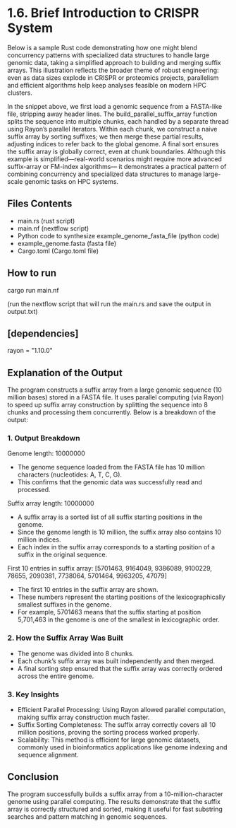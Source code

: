 # 1.6. Brief Introduction to CRISPR System

Below is a sample Rust code demonstrating how one might blend concurrency patterns with specialized data structures to handle large genomic data, taking a simplified approach to building and merging suffix arrays. This illustration reflects the broader theme of robust engineering: even as data sizes explode in CRISPR or proteomics projects, parallelism and efficient algorithms help keep analyses feasible on modern HPC clusters.

In the snippet above, we first load a genomic sequence from a FASTA-like file, stripping away header lines. The build_parallel_suffix_array function splits the sequence into multiple chunks, each handled by a separate thread using Rayon’s parallel iterators. Within each chunk, we construct a naive suffix array by sorting suffixes; we then merge these partial results, adjusting indices to refer back to the global genome. A final sort ensures the suffix array is globally correct, even at chunk boundaries. Although this example is simplified—real-world scenarios might require more advanced suffix-array or FM-index algorithms— it demonstrates a practical pattern of combining concurrency and specialized data structures to manage large-scale genomic tasks on HPC systems.

## Files Contents
* main.rs (rust script)
* main.nf (nextflow script)
* Python code to synthesize example_genome_fasta_file (python code)
* example_genome.fasta (fasta file)
* Cargo.toml (Cargo.toml file)

## How to run

cargo run main.nf 

(run the nextflow script that will run the main.rs and save the output in output.txt)
  
## [dependencies]

rayon = "1.10.0"

## Explanation of the Output

The program constructs a suffix array from a large genomic sequence (10 million bases) stored in a FASTA file. It uses parallel computing (via Rayon) to speed up suffix array construction by splitting the sequence into 8 chunks and processing them concurrently. Below is a breakdown of the output:

### 1. Output Breakdown

Genome length: 10000000

* The genome sequence loaded from the FASTA file has 10 million characters (nucleotides: A, T, C, G).
* This confirms that the genomic data was successfully read and processed.

Suffix array length: 10000000

* A suffix array is a sorted list of all suffix starting positions in the genome.
* Since the genome length is 10 million, the suffix array also contains 10 million indices.
* Each index in the suffix array corresponds to a starting position of a suffix in the original sequence.

First 10 entries in suffix array: [5701463, 9164049, 9386089, 9100229, 78655, 2090381, 7738064, 5701464, 9963205, 47079]

* The first 10 entries in the suffix array are shown.
* These numbers represent the starting positions of the lexicographically smallest suffixes in the genome.
* For example, 5701463 means that the suffix starting at position 5,701,463 in the genome is one of the smallest in lexicographic order.
  
### 2. How the Suffix Array Was Built

* The genome was divided into 8 chunks.
* Each chunk’s suffix array was built independently and then merged.
* A final sorting step ensured that the suffix array was correctly ordered across the entire genome.
  
### 3. Key Insights

* Efficient Parallel Processing: Using Rayon allowed parallel computation, making suffix array construction much faster.
* Suffix Sorting Completeness: The suffix array correctly covers all 10 million positions, proving the sorting process worked properly.
* Scalability: This method is efficient for large genomic datasets, commonly used in bioinformatics applications like genome indexing and sequence alignment.

## Conclusion

The program successfully builds a suffix array from a 10-million-character genome using parallel computing. The results demonstrate that the suffix array is correctly structured and sorted, making it useful for fast substring searches and pattern matching in genomic sequences.
